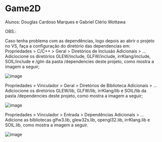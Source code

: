 # Game2D

Alunos: Douglas Cardoso Marques e Gabriel Clério Wottawa

OBS.:

Caso tenha problema com as dependências, logo depois ao abrir o projeto no VS, faça a configuração do diretório das dependencias em:
Propriedades > C/C++ > Geral > Diretórios de Inclusão Adicionais > ... Adiciocione os diretórios GLEW/include, GLFW/include, irrKlang/include, SOIL/include e /glm da   pasta /dependencies deste projeto, como mostra a imagem a seguir;

![image](https://user-images.githubusercontent.com/56985063/137815948-9e756cca-e031-4c78-9dcc-0c3033e817c4.png)

Propriedades > Vinculador > Geral > Diretórios de Biblioteca Adicionais > ... Adiciocione os diretórios GLEW/lib, GLFW/lib, irrKlang/lib e SOIL/lib da pasta /dependencies deste projeto, como mostra a imagem a seguir;

![image](https://user-images.githubusercontent.com/56985063/137816043-0b762679-746c-4d48-86d0-6de995b4e680.png)

Propriedades > Vinculador > Entrada > Dependências Adicionais > ... Adicione as bibliotecas glfw3.lib, glew32s.lib, opengl32.lib, irrKlang.lib e SOIL.lib, como mostra a imagem a seguir.

![image](https://user-images.githubusercontent.com/56985063/137816090-50ff047e-f2b1-47fd-9cbb-c59c5bb59c4f.png)
